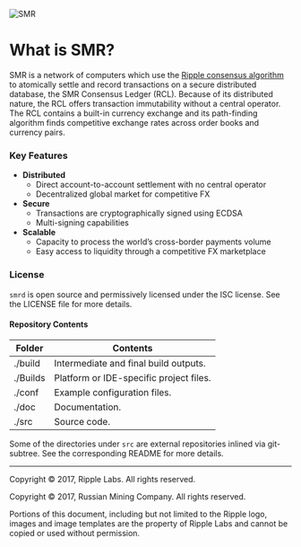 ![SMR](/images/SMR_Logo.svg)

# What is SMR?
SMR is a network of computers which use the [Ripple consensus algorithm](https://www.youtube.com/watch?v=pj1QVb1vlC0) to atomically settle and record
transactions on a secure distributed database, the SMR Consensus Ledger
(RCL). Because of its distributed nature, the RCL offers transaction immutability
without a central operator. The RCL contains a built-in currency exchange and its
path-finding algorithm finds competitive exchange rates across order books
and currency pairs.

### Key Features
- **Distributed**
  - Direct account-to-account settlement with no central operator
  - Decentralized global market for competitive FX
- **Secure**
  - Transactions are cryptographically signed using ECDSA
  - Multi-signing capabilities
- **Scalable**
  - Capacity to process the world’s cross-border payments volume
  - Easy access to liquidity through a competitive FX marketplace

### License
`smrd` is open source and permissively licensed under the
ISC license. See the LICENSE file for more details.

#### Repository Contents

| Folder  | Contents |
|---------|----------|
| ./build | Intermediate and final build outputs.          |
| ./Builds| Platform or IDE-specific project files.        |
| ./conf  | Example configuration files.                   |
| ./doc   | Documentation.                                 |
| ./src   | Source code.                                   |

Some of the directories under `src` are external repositories inlined via
git-subtree. See the corresponding README for more details.

- - -

Copyright © 2017, Ripple Labs. All rights reserved.

Copyright © 2017, Russian Mining Company. All rights reserved.

Portions of this document, including but not limited to the Ripple logo,
images and image templates are the property of Ripple Labs and cannot be
copied or used without permission.
